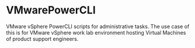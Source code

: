 # VMwarePowerCLI
VMware vSphere PowerCLI scripts for administrative tasks.
The use case of this is for VMware vSphere work lab environment hosting Virtual Machines of product support engineers.
